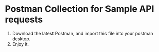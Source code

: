 # Postman Collection for Sample API requests

1. Download the latest Postman, and import this file into your postman desktop.
2. Enjoy it.